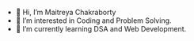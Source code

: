- 👋 Hi, I’m Maitreya Chakraborty
- 👀 I’m interested in Coding and Problem Solving.
- 🌱 I’m currently learning DSA and Web Development.

<!---
MaitreyaC04/MaitreyaC04 is a ✨ special ✨ repository because its `README.md` (this file) appears on your GitHub profile.
You can click the Preview link to take a look at your changes.
--->
